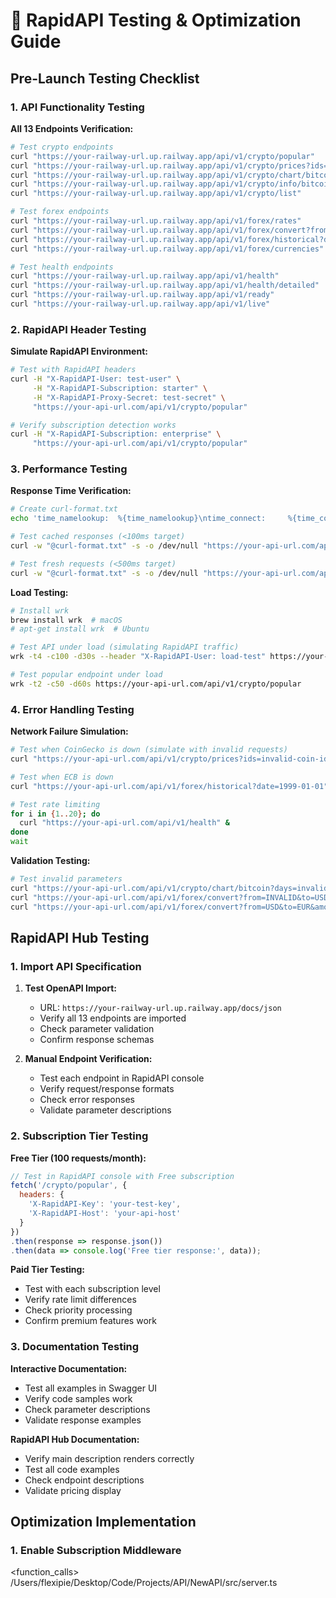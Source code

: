 # 🧪 RapidAPI Testing & Optimization Guide

## Pre-Launch Testing Checklist

### 1. API Functionality Testing

**All 13 Endpoints Verification:**
```bash
# Test crypto endpoints
curl "https://your-railway-url.up.railway.app/api/v1/crypto/popular"
curl "https://your-railway-url.up.railway.app/api/v1/crypto/prices?ids=bitcoin,ethereum&vs_currencies=usd"
curl "https://your-railway-url.up.railway.app/api/v1/crypto/chart/bitcoin?days=7"
curl "https://your-railway-url.up.railway.app/api/v1/crypto/info/bitcoin"
curl "https://your-railway-url.up.railway.app/api/v1/crypto/list"

# Test forex endpoints
curl "https://your-railway-url.up.railway.app/api/v1/forex/rates"
curl "https://your-railway-url.up.railway.app/api/v1/forex/convert?from=USD&to=EUR&amount=100"
curl "https://your-railway-url.up.railway.app/api/v1/forex/historical?date=2024-01-01"
curl "https://your-railway-url.up.railway.app/api/v1/forex/currencies"

# Test health endpoints
curl "https://your-railway-url.up.railway.app/api/v1/health"
curl "https://your-railway-url.up.railway.app/api/v1/health/detailed"
curl "https://your-railway-url.up.railway.app/api/v1/ready"
curl "https://your-railway-url.up.railway.app/api/v1/live"
```

### 2. RapidAPI Header Testing

**Simulate RapidAPI Environment:**
```bash
# Test with RapidAPI headers
curl -H "X-RapidAPI-User: test-user" \
     -H "X-RapidAPI-Subscription: starter" \
     -H "X-RapidAPI-Proxy-Secret: test-secret" \
     "https://your-api-url.com/api/v1/crypto/popular"

# Verify subscription detection works
curl -H "X-RapidAPI-Subscription: enterprise" \
     "https://your-api-url.com/api/v1/crypto/popular"
```

### 3. Performance Testing

**Response Time Verification:**
```bash
# Create curl-format.txt
echo 'time_namelookup:  %{time_namelookup}\ntime_connect:     %{time_connect}\ntime_total:       %{time_total}\n' > curl-format.txt

# Test cached responses (<100ms target)
curl -w "@curl-format.txt" -s -o /dev/null "https://your-api-url.com/api/v1/crypto/popular"

# Test fresh requests (<500ms target)
curl -w "@curl-format.txt" -s -o /dev/null "https://your-api-url.com/api/v1/crypto/prices?ids=solana"
```

**Load Testing:**
```bash
# Install wrk
brew install wrk  # macOS
# apt-get install wrk  # Ubuntu

# Test API under load (simulating RapidAPI traffic)
wrk -t4 -c100 -d30s --header "X-RapidAPI-User: load-test" https://your-api-url.com/api/v1/health

# Test popular endpoint under load
wrk -t2 -c50 -d60s https://your-api-url.com/api/v1/crypto/popular
```

### 4. Error Handling Testing

**Network Failure Simulation:**
```bash
# Test when CoinGecko is down (simulate with invalid requests)
curl "https://your-api-url.com/api/v1/crypto/prices?ids=invalid-coin-id"

# Test when ECB is down
curl "https://your-api-url.com/api/v1/forex/historical?date=1999-01-01"

# Test rate limiting
for i in {1..20}; do
  curl "https://your-api-url.com/api/v1/health" &
done
wait
```

**Validation Testing:**
```bash
# Test invalid parameters
curl "https://your-api-url.com/api/v1/crypto/chart/bitcoin?days=invalid"
curl "https://your-api-url.com/api/v1/forex/convert?from=INVALID&to=USD&amount=100"
curl "https://your-api-url.com/api/v1/forex/convert?from=USD&to=EUR&amount=-100"
```

## RapidAPI Hub Testing

### 1. Import API Specification

1. **Test OpenAPI Import:**
   - URL: `https://your-railway-url.up.railway.app/docs/json`
   - Verify all 13 endpoints are imported
   - Check parameter validation
   - Confirm response schemas

2. **Manual Endpoint Verification:**
   - Test each endpoint in RapidAPI console
   - Verify request/response formats
   - Check error responses
   - Validate parameter descriptions

### 2. Subscription Tier Testing

**Free Tier (100 requests/month):**
```javascript
// Test in RapidAPI console with Free subscription
fetch('/crypto/popular', {
  headers: {
    'X-RapidAPI-Key': 'your-test-key',
    'X-RapidAPI-Host': 'your-api-host'
  }
})
.then(response => response.json())
.then(data => console.log('Free tier response:', data));
```

**Paid Tier Testing:**
- Test with each subscription level
- Verify rate limit differences
- Check priority processing
- Confirm premium features work

### 3. Documentation Testing

**Interactive Documentation:**
- Test all examples in Swagger UI
- Verify code samples work
- Check parameter descriptions
- Validate response examples

**RapidAPI Hub Documentation:**
- Verify main description renders correctly
- Test all code examples
- Check endpoint descriptions
- Validate pricing display

## Optimization Implementation

### 1. Enable Subscription Middleware

<function_calls>
<invoke name="Read">
<parameter name="file_path">/Users/flexipie/Desktop/Code/Projects/API/NewAPI/src/server.ts